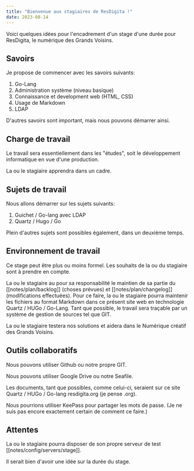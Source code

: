 ```yaml
---
title: "Bienvenue aux stagiaires de ResDigita !"
date: 2023-08-14
---
```


Voici quelques idées pour l'encadrement d'un stage d'une durée pour ResDigita, le numérique des Grands Voisins.

## Savoirs 

Je propose de commencer avec les savoirs suivants: 

1. Go-Lang
2. Administration système (niveau basique)
3. Connaissance et development web (HTML, CSS)
4. Usage de Markdown
5. LDAP

D'autres savoirs sont important, mais nous pouvons démarrer ainsi.

## Charge de travail

Le travail sera essentiellement dans les "études", soit le développement informatique en vue d'une production. 

La ou le stagiaire apprendra dans un cadre. 

## Sujets de travail

Nous allons démarrer sur les sujets suivants: 

1. Guichet / Go-lang avec LDAP
2. Quartz / Hugo / Go

Plein d'autres sujets sont possibles également, dans un deuxième temps.

## Environnement de travail

Ce stage peut être plus ou moins formel. Les souhaits de la ou du stagiaire sont à prendre en compte.

La ou le stagiaire au pour sa responsabilité le maintien de sa partie du [[notes/plan/backlog]] (choses prévues) et [[notes/plan/changelog]] (modifications effectuées). Pour ce faire, la ou le stagiaire pourra maintenir les fichiers au format Markdown dans ce présent site web en technologie Quartz / HUGo / Go-Lang. Tant que possible, le travail sera traçable par un système de gestion de sources tel que GIT. 

La ou le stagiaire testera nos solutions et aidera dans le Numérique créatif des Grands Voisins. 

## Outils collaboratifs

Nous pouvons utiliser Github ou notre propre GIT. 

Nous pouvons utiliser Google Drive ou notre Seafile.

Les documents, tant que possibles, comme celui-ci, seraient sur ce site Quartz / HUGo / Go-lang resdigita.org (je pense .org). 

Nous pourrions utiliser KeePass pour partager les mots de passe. (Je ne suis pas encore exactement certain de comment ce faire.)

## Attentes

La ou le stagiaire pourra disposer de son propre serveur de test [[notes/config/servers/stage]]. 

Il serait bien d'avoir une idée sur la durée du stage. 
